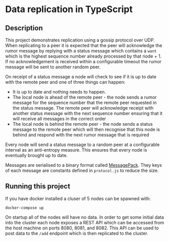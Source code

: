 # Data replication in TypeScript

## Description

This project demonstrates replication using a gossip protocol over UDP. When replicating to a peer it is expected that the peer will acknowledge the rumor message by replying with a status message which contains a `want` which is the highest sequence number already processed by that node + 1. If no acknowledgement is received within a configurable timeout the rumor message will be sent to another random peer.

On receipt of a status message a node will check to see if it is up to date with the remote peer and one of three things can happen:

- It is up to date and nothing needs to happen.
- The local node is ahead of the remote peer - the node sends a rumor message for the sequence number that the remote peer requested in the status message. The remote peer will acknowledge receipt with another status message with the next sequence number ensuring that it will receive all messages in the correct order
- The local node is behind the remote peer - the node sends a status message to the remote peer which will then recognise that this node is behind and respond with the next rumor message that is required

Every node will send a status message to a random peer at a configurable interval as an anti-entropy measure. This ensures that every node is eventually brought up to date.

Messages are serialised to a binary format called [MessagePack](https://msgpack.org/). They keys of each message are constants defined in `protocol.js` to reduce the size.

## Running this project

If you have docker installed a cluser of 5 nodes can be spawned with:

```
docker-compose up
```

On startup all of the nodes will have no data. In order to get some initial data into the cluster each node exposes a REST API which can be accessed from the host machine on ports 8080, 8081, and 8082. This API can be used to post data to the `/add` endpoint which is then replicated to the cluster.
